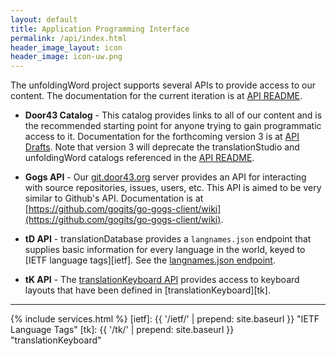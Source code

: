 ```yaml
---
layout: default
title: Application Programming Interface
permalink: /api/index.html
header_image_layout: icon
header_image: icon-uw.png
---
```


The unfoldingWord project supports several APIs to provide access to our content.  The documentation for the current iteration is at [API README](https://api.unfoldingword.org/README.html).

* **Door43 Catalog** - This catalog provides links to all of our content and is the recommended starting point for anyone trying to gain programmatic access to it.  Documentation for the forthcoming version 3 is at [API Drafts](http://discourse.door43.org/c/api-drafts).  Note that version 3 will deprecate the translationStudio and unfoldingWord catalogs referenced in the [API README](https://api.unfoldingword.org/README.html).

* **Gogs API** - Our [git.door43.org](https://git.door43.org/) server provides an API for interacting with source repositories, issues, users, etc.  This API is aimed to be very similar to Github's API.  Documentation is at [https://github.com/gogits/go-gogs-client/wiki](https://github.com/gogits/go-gogs-client/wiki).

* **tD API** - translationDatabase provides a `langnames.json` endpoint that supplies basic information for every language in the world, keyed to [IETF language tags][ietf].  See the [langnames.json endpoint](http://td.unfoldingword.org/exports/langnames.json).

* **tK API** - The [translationKeyboard API](https://api.unfoldingword.org/README.html#translationkeyboard-v1) provides access to keyboard layouts that have been defined in [translationKeyboard][tk].

* * * * *

{% include services.html %}
[ietf]: {{ '/ietf/' | prepend: site.baseurl }} "IETF Language Tags"
[tk]: {{ '/tk/' | prepend: site.baseurl }} "translationKeyboard"
